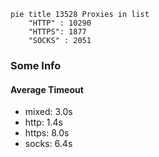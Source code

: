 
```mermaid
pie title 13528 Proxies in list
    "HTTP" : 10290
    "HTTPS": 1877
    "SOCKS" : 2051
```

### Some Info
#### Average Timeout

- mixed: 3.0s
- http: 1.4s
- https: 8.0s
- socks: 6.4s